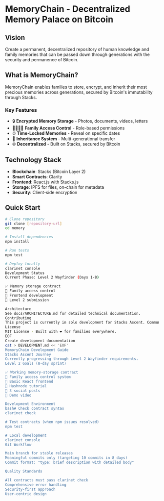 # MemoryChain - Decentralized Memory Palace on Bitcoin

## Vision
Create a permanent, decentralized repository of human knowledge and family memories that can be passed down through generations with the security and permanence of Bitcoin.

## What is MemoryChain?
MemoryChain enables families to store, encrypt, and inherit their most precious memories across generations, secured by Bitcoin's immutability through Stacks.

### Key Features
- 🔒 **Encrypted Memory Storage** - Photos, documents, videos, letters
- 👨‍👩‍👧‍👦 **Family Access Control** - Role-based permissions
- ⏰ **Time-Locked Memories** - Reveal on specific dates
- 🔄 **Inheritance System** - Multi-generational transfer
- 🌐 **Decentralized** - Built on Stacks, secured by Bitcoin

## Technology Stack
- **Blockchain**: Stacks (Bitcoin Layer 2)
- **Smart Contracts**: Clarity
- **Frontend**: React.js with Stacks.js
- **Storage**: IPFS for files, on-chain for metadata
- **Security**: Client-side encryption

## Quick Start
```bash
# Clone repository
git clone [repository-url]
cd memory

# Install dependencies
npm install

# Run tests
npm test

# Deploy locally
clarinet console
Development Status
Current Phase: Level 2 Wayfinder (Days 1-8)

✅ Memory storage contract
🔄 Family access control
📝 Frontend development
🎯 Level 2 submission

Architecture
See docs/ARCHITECTURE.md for detailed technical documentation.
Contributing
This project is currently in solo development for Stacks Ascent. Community contributions welcome after Level 5.
License
MIT License - Built with ❤️ for families everywhere.
EOF
Create development documentation
cat > DEVELOPMENT.md << 'EOF'
MemoryChain Development Guide
Stacks Ascent Journey
Currently progressing through Level 2 Wayfinder requirements.
Level 2 Goals (8-day sprint)

✅ Working memory-storage contract
🔄 Family access control system
📱 Basic React frontend
📝 Hashnode tutorial
📢 3 social posts
🎥 Demo video

Development Environment
bash# Check contract syntax
clarinet check

# Test contracts (when npm issues resolved)
npm test

# Local development
clarinet console
Git Workflow

Main branch for stable releases
Meaningful commits only (targeting 10 commits in 8 days)
Commit format: "type: brief description with detailed body"

Quality Standards

All contracts must pass clarinet check
Comprehensive error handling
Security-first approach
User-centric design